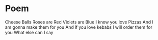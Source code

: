 # Poem
Cheese Balls
 Roses are Red Violets are Blue
 I know you love Pizzas 
 And I am gonna make them for you
And if you love kebabs 
I will order them for you
What else can I say
